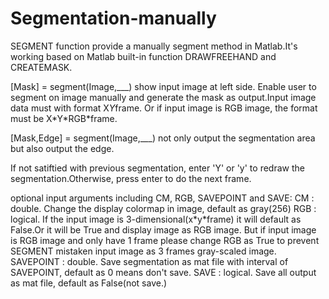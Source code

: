 # Segmentation-manually
SEGMENT function provide a manually segment method in Matlab.It's working based on Matlab built-in function DRAWFREEHAND and CREATEMASK.


\[Mask] = segment(Image,\_\_\_) show input image at left side. Enable user to segment on image manually and generate the mask as output.Input image data must with format X*Y*frame. Or if input image is RGB image, the format must be X\*Y\*RGB\*frame.

\[Mask,Edge] = segment(Image,\_\_\_) not only output the segmentation area but also output the edge.

If not satiftied with previous segmentation, enter 'Y' or 'y' to redraw the segmentation.Otherwise, press enter to do the next frame.

optional input arguments including CM, RGB, SAVEPOINT and SAVE:
      CM : double. Change the display colormap in image, default as gray(256)
      RGB : logical. If the input image is 3-dimensional(x\*y\*frame) it will 
            default as False.Or it will be True and display image as RGB
            image. But if input image is RGB image and only have 1 frame
            please change RGB as True to prevent SEGMENT mistaken input
            image as 3 frames gray-scaled image.
      SAVEPOINT : double. Save segmentation as mat file with interval of 
                  SAVEPOINT, default as 0 means don't save.
      SAVE : logical. Save all output as mat file, default as False(not
             save.)
